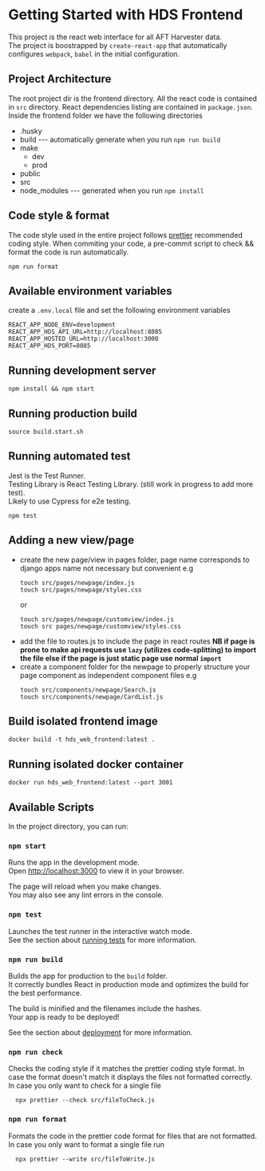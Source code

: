 # Getting Started with HDS Frontend

This project is the react web interface for all AFT Harvester data.<br/>
The project is boostrapped by `create-react-app` that automatically configures `webpack`, `babel` in the initial configuration. <br/>

## Project Architecture

The root project dir is the frontend directory.
All the react code is contained in `src` directory.
React dependencies listing are contained in `package.json`. <br/>
Inside the frontend folder we have the following directories

- .husky
- build --- automatically generate when you run `npm run build`
- make
  - dev
  - prod
- public
- src
- node_modules --- generated when you run `npm install`

## Code style & format

The code style used in the entire project follows [prettier](https://prettier.io/) recommended coding style.
When commiting your code, a pre-commit script to check && format the code is run automatically.

```
npm run format
```

## Available environment variables

create a `.env.local` file and set the following environment variables

```
REACT_APP_NODE_ENV=development
REACT_APP_HDS_API_URL=http://localhost:8085
REACT_APP_HOSTED_URL=http://localhost:3000
REACT_APP_HDS_PORT=8085
```

## Running development server

```
npm install && npm start
```

## Running production build

```
source build.start.sh
```

## Running automated test

Jest is the Test Runner. <br/>
Testing Library is React Testing Library. (still work in progress to add more test). <br/>
Likely to use Cypress for e2e testing.

```
npm test
```

## Adding a new view/page

- create the new page/view in pages folder, page name corresponds to django apps name not necessary but convenient e.g
  ```
  touch src/pages/newpage/index.js
  touch src/pages/newpage/styles.css
  ```
  or
  ```
  touch src/pages/newpage/customview/index.js
  touch src pages/newpage/customview/styles.css
  ```
- add the file to routes.js to include the page in react routes
  **NB if page is prone to make api requests use `lazy` (utilizes code-splitting) to import the file else if the page is just static page use normal `import`**
- create a component folder for the newpage to properly structure your page component as independent component files e.g
  ```
  touch src/components/newpage/Search.js
  touch src/components/newpage/CardList.js
  ```

## Build isolated frontend image

```
docker build -t hds_web_frontend:latest .
```

## Running isolated docker container

```
docker run hds_web_frontend:latest --port 3001
```

## Available Scripts

In the project directory, you can run:

### `npm start`

Runs the app in the development mode. \
Open [http://localhost:3000](http://localhost:3000) to view it in your browser.

The page will reload when you make changes.\
You may also see any lint errors in the console.

### `npm test`

Launches the test runner in the interactive watch mode.\
See the section about [running tests](https://facebook.github.io/create-react-app/docs/running-tests) for more information.

### `npm run build`

Builds the app for production to the `build` folder.\
It correctly bundles React in production mode and optimizes the build for the best performance.

The build is minified and the filenames include the hashes.\
Your app is ready to be deployed!

See the section about [deployment](https://facebook.github.io/create-react-app/docs/deployment) for more information.

### `npm run check`

Checks the coding style if it matches the prettier coding style format.
In case the format doesn't match it displays the files not formatted correctly.
In case you only want to check for a single file

```
  npx prettier --check src/fileToCheck.js
```

### `npm run format`

Formats the code in the prettier code format for files that are not formatted.
In case you only want to format a single file run

```
  npx prettier --write src/fileToWrite.js
```
